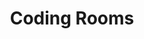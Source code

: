 ---
codehost: https://github.com/CodingRooms
facebook: https://facebook.com/CodingRooms
instagram: https://instagram.com/CodingRooms
linkedin: https://linkedin.com/company/codingrooms
logohandle: codingrooms
sort: codingrooms
title: Coding Rooms
twitter: https://x.com/CodingRooms
website: https://www.codingrooms.com/
youtube: https://youtube.com/c/CodingRooms
---